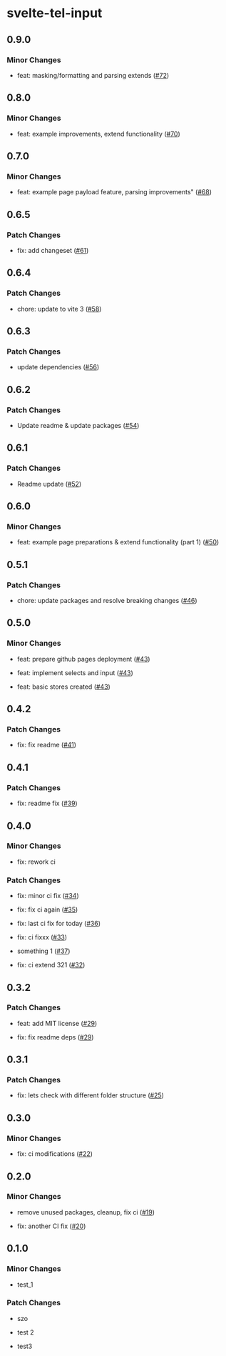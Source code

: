# svelte-tel-input

## 0.9.0

### Minor Changes

- feat: masking/formatting and parsing extends ([#72](https://github.com/gyurielf/svelte-tel-input/pull/72))

## 0.8.0

### Minor Changes

- feat: example improvements, extend functionality ([#70](https://github.com/gyurielf/svelte-tel-input/pull/70))

## 0.7.0

### Minor Changes

- feat: example page payload feature, parsing improvements" ([#68](https://github.com/gyurielf/svelte-tel-input/pull/68))

## 0.6.5

### Patch Changes

- fix: add changeset ([#61](https://github.com/gyurielf/svelte-tel-input/pull/61))

## 0.6.4

### Patch Changes

- chore: update to vite 3 ([#58](https://github.com/gyurielf/svelte-tel-input/pull/58))

## 0.6.3

### Patch Changes

- update dependencies ([#56](https://github.com/gyurielf/svelte-tel-input/pull/56))

## 0.6.2

### Patch Changes

- Update readme & update packages ([#54](https://github.com/gyurielf/svelte-tel-input/pull/54))

## 0.6.1

### Patch Changes

- Readme update ([#52](https://github.com/gyurielf/svelte-tel-input/pull/52))

## 0.6.0

### Minor Changes

- feat: example page preparations & extend functionality (part 1) ([#50](https://github.com/gyurielf/svelte-tel-input/pull/50))

## 0.5.1

### Patch Changes

- chore: update packages and resolve breaking changes ([#46](https://github.com/gyurielf/svelte-tel-input/pull/46))

## 0.5.0

### Minor Changes

- feat: prepare github pages deployment ([#43](https://github.com/gyurielf/svelte-tel-input/pull/43))

* feat: implement selects and input ([#43](https://github.com/gyurielf/svelte-tel-input/pull/43))

- feat: basic stores created ([#43](https://github.com/gyurielf/svelte-tel-input/pull/43))

## 0.4.2

### Patch Changes

- fix: fix readme ([#41](https://github.com/gyurielf/svelte-tel-input/pull/41))

## 0.4.1

### Patch Changes

- fix: readme fix ([#39](https://github.com/gyurielf/svelte-tel-input/pull/39))

## 0.4.0

### Minor Changes

- fix: rework ci

### Patch Changes

- fix: minor ci fix ([#34](https://github.com/gyurielf/svelte-tel-input/pull/34))

* fix: fix ci again ([#35](https://github.com/gyurielf/svelte-tel-input/pull/35))

- fix: last ci fix for today ([#36](https://github.com/gyurielf/svelte-tel-input/pull/36))

* fix: ci fixxx ([#33](https://github.com/gyurielf/svelte-tel-input/pull/33))

- something 1 ([#37](https://github.com/gyurielf/svelte-tel-input/pull/37))

* fix: ci extend 321 ([#32](https://github.com/gyurielf/svelte-tel-input/pull/32))

## 0.3.2

### Patch Changes

- feat: add MIT license ([#29](https://github.com/gyurielf/svelte-tel-input/pull/29))

* fix: fix readme deps ([#29](https://github.com/gyurielf/svelte-tel-input/pull/29))

## 0.3.1

### Patch Changes

- fix: lets check with different folder structure ([#25](https://github.com/gyurielf/svelte-tel-input/pull/25))

## 0.3.0

### Minor Changes

- fix: ci modifications ([#22](https://github.com/gyurielf/svelte-tel-input/pull/22))

## 0.2.0

### Minor Changes

- remove unused packages, cleanup, fix ci ([#19](https://github.com/gyurielf/svelte-tel-input/pull/19))

* fix: another CI fix ([#20](https://github.com/gyurielf/svelte-tel-input/pull/20))

## 0.1.0

### Minor Changes

- test_1

### Patch Changes

- szo

* test 2

- test3
